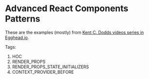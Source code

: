 # Advanced React Components Patterns

These are the examples (mostly) from [Kent C. Dodds videos series in Egghead.io](https://egghead.io/courses/advanced-react-component-patterns).

Tags:
1. HOC
2. RENDER_PROPS
3. RENDER_PROPS_STATE_INITIALIZERS
4. CONTEXT_PROVIDER_BEFORE
